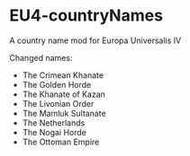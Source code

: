 # EU4-countryNames
A country name mod for Europa Universalis IV

Changed names:
* The Crimean Khanate
* The Golden Horde
* The Khanate of Kazan
* The Livonian Order
* The Mamluk Sultanate
* The Netherlands
* The Nogai Horde
* The Ottoman Empire
